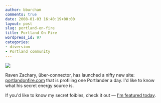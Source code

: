 ```yaml
---
author: bburcham
comments: true
date: 2008-01-03 16:40:19+00:00
layout: post
slug: portland-on-fire
title: Portland On Fire
wordpress_id: 97
categories:
- diversion
- Portland community
---
```


![](http://farm3.static.flickr.com/2127/2076426753_f4a404c155_m.jpg)


Raven Zachary, über-connector, has launched a nifty new site: [portlandonfire.com](http://portlandonfire.com) that is profiling one Portlander a day. I'd like to know what his secret energy source is.

If you'd like to know my secret foibles, check it out — [I'm featured today](http://www.portlandonfire.com/billburcham/).
